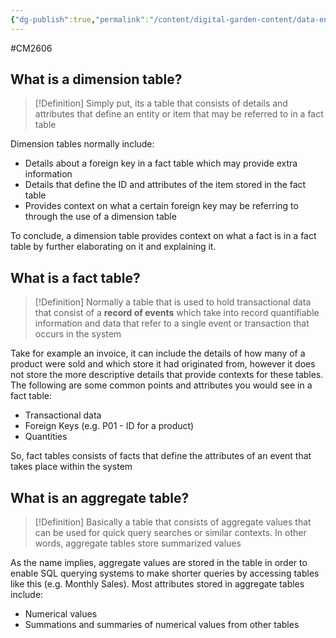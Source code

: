 ```yaml
---
{"dg-publish":true,"permalink":"/content/digital-garden-content/data-engineering-content/exam-prep-final-sem/data-engineering-content/cm-2606-final-notes-and-essential-reading/","updated":"2025-04-22T23:06:04.957+05:30"}
---
```


#CM2606 

## What is a dimension table?

>[!Definition]
>Simply put, its a table that consists of details and attributes that define an entity or item that may be referred to in a fact table

Dimension tables normally include:

- Details about a foreign key in a fact table which may provide extra information
- Details that define the ID and attributes of the item stored in the fact table
- Provides context on what a certain foreign key may be referring to through the use of a dimension table

To conclude, a dimension table provides context on what a fact is in a fact table by further elaborating on it and explaining it.

## What is a fact table?

>[!Definition]
>Normally a table that is used to hold transactional data that consist of a **record of events** which take into record quantifiable information and data that refer to a single event or transaction that occurs in the system

Take for example an invoice, it can include the details of how many of a product were sold and which store it had originated from, however it does not store the more descriptive details that provide contexts for these tables. The following are some common points and attributes you would see in a fact table:

- Transactional data
- Foreign Keys (e.g. P01 - ID for a product)
- Quantities 

So, fact tables consists of facts that define the attributes of an event that takes place within the system

## What is an aggregate table?

>[!Definition]
>Basically a table that consists of aggregate values that can be used for quick query searches or similar contexts. In other words, aggregate tables store summarized values

As the name implies, aggregate values are stored in the table in order to enable SQL querying systems to make shorter queries by accessing tables like this (e.g. Monthly Sales). Most attributes stored in aggregate tables include:

- Numerical values
- Summations and summaries of numerical values from other tables
